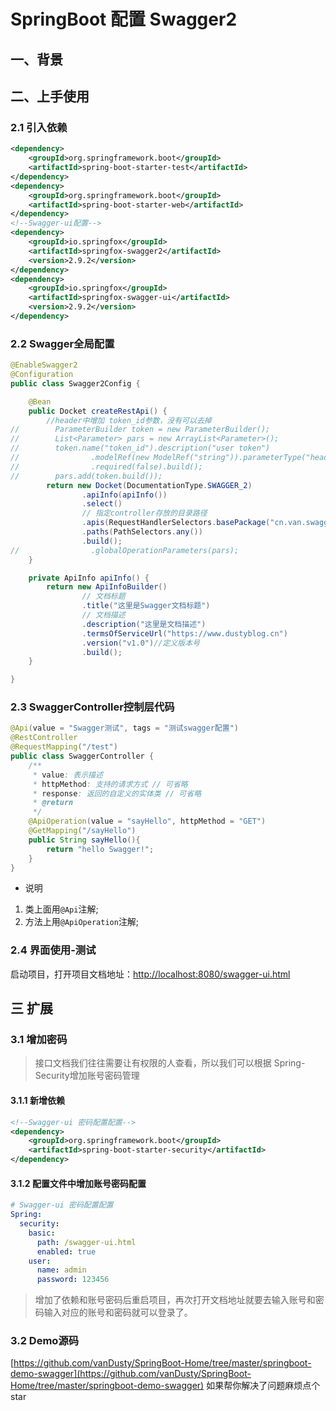 # SpringBoot 配置 Swagger2

## 一、背景


## 二、上手使用

### 2.1 引入依赖

```xml
<dependency>
    <groupId>org.springframework.boot</groupId>
    <artifactId>spring-boot-starter-test</artifactId>
</dependency>
<dependency>
    <groupId>org.springframework.boot</groupId>
    <artifactId>spring-boot-starter-web</artifactId>
</dependency>
<!--Swagger-ui配置-->
<dependency>
    <groupId>io.springfox</groupId>
    <artifactId>springfox-swagger2</artifactId>
    <version>2.9.2</version>
</dependency>
<dependency>
    <groupId>io.springfox</groupId>
    <artifactId>springfox-swagger-ui</artifactId>
    <version>2.9.2</version>
</dependency>
```

### 2.2 Swagger全局配置

```java
@EnableSwagger2
@Configuration
public class Swagger2Config {

    @Bean
    public Docket createRestApi() {
        //header中增加 token_id参数，没有可以去掉
//        ParameterBuilder token = new ParameterBuilder();
//        List<Parameter> pars = new ArrayList<Parameter>();
//        token.name("token_id").description("user token")
//                .modelRef(new ModelRef("string")).parameterType("header")
//                .required(false).build();
//        pars.add(token.build());
        return new Docket(DocumentationType.SWAGGER_2)
                .apiInfo(apiInfo())
                .select()
                // 指定controller存放的目录路径
                .apis(RequestHandlerSelectors.basePackage("cn.van.swagger.controller"))
                .paths(PathSelectors.any())
                .build();
//                .globalOperationParameters(pars);
    }

    private ApiInfo apiInfo() {
        return new ApiInfoBuilder()
                // 文档标题
                .title("这里是Swagger文档标题")
                // 文档描述
                .description("这里是文档描述")
                .termsOfServiceUrl("https://www.dustyblog.cn")
                .version("v1.0")//定义版本号
                .build();
    }

}
```

### 2.3 SwaggerController控制层代码

```java
@Api(value = "Swagger测试", tags = "测试swagger配置")
@RestController
@RequestMapping("/test")
public class SwaggerController {
    /**
     * value: 表示描述
     * httpMethod: 支持的请求方式 // 可省略
     * response: 返回的自定义的实体类 // 可省略
     * @return
     */
    @ApiOperation(value = "sayHello", httpMethod = "GET")
    @GetMapping("/sayHello")
    public String sayHello(){
        return "hello Swagger!";
    }
}
```

- 说明
1. 类上面用`@Api`注解;
2. 方法上用`@ApiOperation`注解;

### 2.4 界面使用-测试

启动项目，打开项目文档地址：[http://localhost:8080/swagger-ui.html](http://localhost:8080/swagger-ui.html)


## 三 扩展

### 3.1 增加密码

> 接口文档我们往往需要让有权限的人查看，所以我们可以根据 Spring-Security增加账号密码管理

#### 3.1.1 新增依赖

```xml
<!--Swagger-ui 密码配置配置-->
<dependency>
    <groupId>org.springframework.boot</groupId>
    <artifactId>spring-boot-starter-security</artifactId>
</dependency>
```

#### 3.1.2 配置文件中增加账号密码配置

```yml
# Swagger-ui 密码配置配置
Spring:
  security:
    basic:
      path: /swagger-ui.html
      enabled: true
    user:
      name: admin
      password: 123456
```

> 增加了依赖和账号密码后重启项目，再次打开文档地址就要去输入账号和密码输入对应的账号和密码就可以登录了。

### 3.2 Demo源码

[https://github.com/vanDusty/SpringBoot-Home/tree/master/springboot-demo-swagger](https://github.com/vanDusty/SpringBoot-Home/tree/master/springboot-demo-swagger)
如果帮你解决了问题麻烦点个star